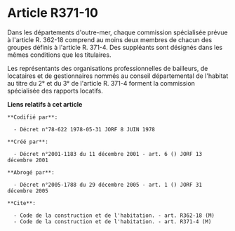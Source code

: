 # Article R371-10

Dans les départements d'outre-mer, chaque commission spécialisée prévue à l'article R. 362-18 comprend au moins deux membres
de chacun des groupes définis à l'article R. 371-4. Des suppléants sont désignés dans les mêmes conditions que les
titulaires.

Les représentants des organisations professionnelles de bailleurs, de locataires et de gestionnaires nommés au conseil
départemental de l'habitat au titre du 2° et du 3° de l'article R. 371-4 forment la commission spécialisée des rapports
locatifs.

**Liens relatifs à cet article**

	**Codifié par**:

	  - Décret n°78-622 1978-05-31 JORF 8 JUIN 1978

	**Créé par**:

	  - Décret n°2001-1183 du 11 décembre 2001 - art. 6 () JORF 13 décembre 2001

	**Abrogé par**:

	  - Décret n°2005-1788 du 29 décembre 2005 - art. 1 () JORF 31 décembre 2005

	**Cite**:

	  - Code de la construction et de l'habitation. - art. R362-18 (M)
	  - Code de la construction et de l'habitation. - art. R371-4 (M)

